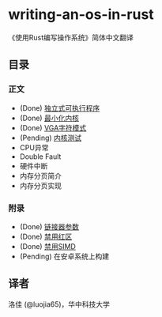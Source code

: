 # writing-an-os-in-rust

《使用Rust编写操作系统》简体中文翻译

## 目录

### 正文
- (Done) [独立式可执行程序](./01-freestanding-rust-binary.md)
- (Done) [最小化内核](./02-minimal-rust-kernel.md)
- (Done) [VGA字符模式](./03-vga-text-mode.md)
- (Pending) [内核测试](./04-testing.md)
- CPU异常
- Double Fault
- 硬件中断
- 内存分页简介
- 内存分页实现

### 附录
- (Done) [链接器参数](./appendix-a-linker-arguments.md)
- (Done) [禁用红区](./appendix-b-red-zone.md)
- (Done) [禁用SIMD](./appendix-c-disable-simd.md)
- (Pending) 在安卓系统上构建

## 译者

洛佳 (@luojia65)，华中科技大学
